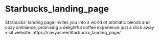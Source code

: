 # Starbucks_landing_page
Starbucks' landing page invites you into a world of aromatic blends and cozy ambiance, promising a delightful coffee experience just a click away
visit website: https://navyasree/Starbucks_landing_page/
